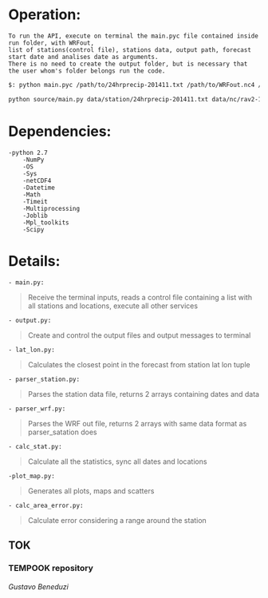 # Operation:
	To run the API, execute on terminal the main.pyc file contained inside run folder, with WRFout, 
	list of stations(control file), stations data, output path, forecast start date and analises date as arguments.
	There is no need to create the output folder, but is necessary that the user whom's folder belongs run the code.

```bash
$: python main.pyc /path/to/24hrprecip-201411.txt /path/to/WRFout.nc4 /path/to/stationlist.csv /path/to/output/folder YYYYMMDDHH YYYYMMDDHH

python source/main.py data/station/24hrprecip-201411.txt data/nc/rav2-12km-wrfout_d01_2014-11-22_00_surface_reduced.nc4 data/station/stationlist.csv out/12km 2014112206 2014112306
```

# Dependencies:
	-python 2.7
		-NumPy
		-OS
		-Sys
		-netCDF4
		-Datetime
		-Math
		-Timeit
		-Multiprocessing
		-Joblib
		-Mpl_toolkits
		-Scipy
# Details:
 
	- main.py:
>	Receive the terminal inputs, reads a control file containing a list with all stations and locations, execute all other services 
	
	- output.py:
>	Create and control the output files and output messages to terminal

	- lat_lon.py:
>	Calculates the closest point in the forecast from station lat lon tuple

	- parser_station.py:
>	Parses the station data file, returns 2 arrays containing dates and data

	- parser_wrf.py:
>	Parses the WRF out file, returns 2 arrays with same data format as parser_satation does

	- calc_stat.py:
>	Calculate all the statistics, sync all dates and locations
	
	-plot_map.py:
>	Generates all plots, maps and scatters

	- calc_area_error.py:
>	Calculate error considering a range around the station

	
## TOK
### TEMPOOK repository


###### Gustavo Beneduzi
